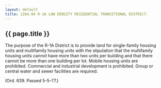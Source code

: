 ---
layout: default 
title: 1264.04 R-1A LOW DENSITY RESIDENTIAL TRANSITIONAL DISTRICT.---

{{ page.title }}
----------------

The purpose of the R-1A District is to provide land for single-family
housing units and multifamily housing units with the stipulation that
the multifamily housing units cannot have more than two units per
building and that there cannot be more than one building per lot. Mobile
housing units are prohibited. Commercial and industrial development is
prohibited. Group or central water and sewer facilities are required.

(Ord. 639. Passed 5-5-77.)
